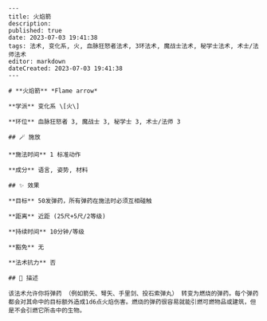 
    ---
    title: 火焰箭
    description: 
    published: true
    date: 2023-07-03 19:41:38
    tags: 法术, 变化系, 火, 血脉狂怒者法术, 3环法术, 魔战士法术, 秘学士法术, 术士/法师法术
    editor: markdown
    dateCreated: 2023-07-03 19:41:38
    ---

    # **火焰箭** *Flame arrow*

    **学派** 变化系 \[火\] 

    **环位** 血脉狂怒者 3, 魔战士 3, 秘学士 3, 术士/法师 3

    ## 🪄 施放

    **施法时间** 1 标准动作

    **成分** 语言, 姿势, 材料

    ## ✨ 效果 

    **目标** 50发弹药，所有弹药在施法时必须互相碰触 

    **距离** 近距 (25尺+5尺/2等级)  

    **持续时间** 10分钟/等级 

    **豁免** 无

    **法术抗力** 否

    ## 📖 描述

    该法术允许你将弹药 （例如箭矢、弩矢、手里剑、投石索弹丸） 转变为燃烧的弹药。每个弹药都会对其命中的目标额外造成1d6点火焰伤害。燃烧的弹药很容易就能引燃可燃物品或建筑，但是不会引燃它所击中的生物。
    